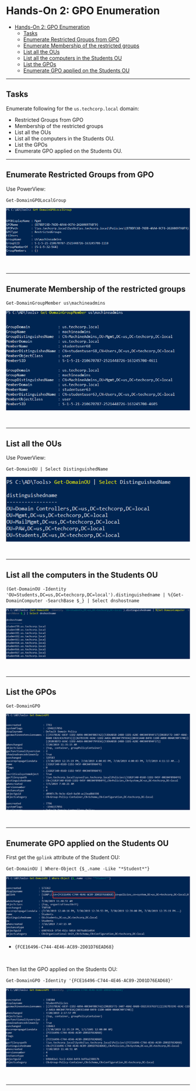 # Hands-On 2: GPO Enumeration

- [Hands-On 2: GPO Enumeration](#hands-on-2-gpo-enumeration)
  - [Tasks](#tasks)
  - [Enumerate Restricted Groups from GPO](#enumerate-restricted-groups-from-gpo)
  - [Enumerate Membership of the restricted groups](#enumerate-membership-of-the-restricted-groups)
  - [List all the OUs](#list-all-the-ous)
  - [List all the computers in the Students OU](#list-all-the-computers-in-the-students-ou)
  - [List the GPOs](#list-the-gpos)
  - [Enumerate GPO applied on the Students OU](#enumerate-gpo-applied-on-the-students-ou)

----

## Tasks

Enumerate following for the `us.techcorp.local` domain: 

- Restricted Groups from GPO
- Membership of the restricted groups 
- List all the OUs 
- List all the computers in the Students OU. 
- List the GPOs 
- Enumerate GPO applied on the Students OU.

---

## Enumerate Restricted Groups from GPO

Use PowerView:

```
Get-DomainGPOLocalGroup
```

![picture 20](images/4288821213985e36f3144c6bdabd78f965a7844200328f2c534e7ec942d935b4.png)  

<br/>

---

## Enumerate Membership of the restricted groups 

```
Get-DomainGroupMember us\machineadmins
```

![picture 21](images/5635f4eb2a78d5910d11db02104d52aec1e08f10f2268a76abdc09734df99e02.png)  


<br/>

---

## List all the OUs 

Use PowerView:

```
Get-DomainOU | Select DistinguishedName
```

![picture 22](images/32cd388d36d29d818e130f72c1f499883fa657e3636d9250ab546776f91efafd.png)  

<br/>

---

## List all the computers in the Students OU

```
(Get-DomainOU -Identity 'OU=Students,DC=us,DC=techcorp,DC=local').distinguishedname | %{Get-DomainComputer -SearchBase $_} | Select dnshostname
```

![picture 23](images/7e3e2e45aa0b7bcfa8eba7f4745ee3e8801600d314fbda397e0f280aee8d2ada.png)  

<br/>

---

## List the GPOs

```
Get-DomainGPO
```

![picture 24](images/a34333a4aaf73bdbd51b0da7cfd7b081aa242fd99440bce2a62ec9cd37924121.png)  

<br/>

---

## Enumerate GPO applied on the Students OU

First get the `gplink` attribute of the Student OU:

```
Get-DomainOU | Where-Object {$_.name -Like "*Student*"}
```

![picture 26](images/eda670cc554c2b74bb3360aa04797d47d5430a8e035c44d9b0e4c08c84106341.png)  

- `{FCE16496-C744-4E46-AC89-2D01D76EAD68}`

<br/>

Then list the GPO applied on the Students OU:

```
Get-DomainGPO -Identity '{FCE16496-C744-4E46-AC89-2D01D76EAD68}'
```

![picture 27](images/83777f9889a4d70667e00ea5e13f481687a2d599bffc5648b32d2b5fa9c7abe3.png)  


<br/>

----

